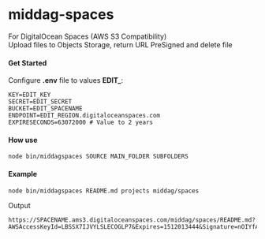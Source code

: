 
# middag-spaces
For DigitalOcean Spaces (AWS S3 Compatibility)   
Upload files to Objects Storage, return URL PreSigned and delete file

#### Get Started

Configure **.env** file to values **EDIT_**:

```
KEY=EDIT_KEY
SECRET=EDIT_SECRET
BUCKET=EDIT_SPACENAME
ENDPOINT=EDIT_REGION.digitaloceanspaces.com
EXPIRESECONDS=63072000 # Value to 2 years
```

#### How use

```
node bin/middagspaces SOURCE MAIN_FOLDER SUBFOLDERS
```

#### Example

```
node bin/middagspaces README.md projects middag/spaces
```
Output

```
https://SPACENAME.ams3.digitaloceanspaces.com/middag/spaces/README.md?AWSAccessKeyId=LBSSX7IJVYLSLECOGLP7&Expires=1512013444&Signature=nOIYfAI5CIBp8sKG5pllDzKKHHI%3D
```

